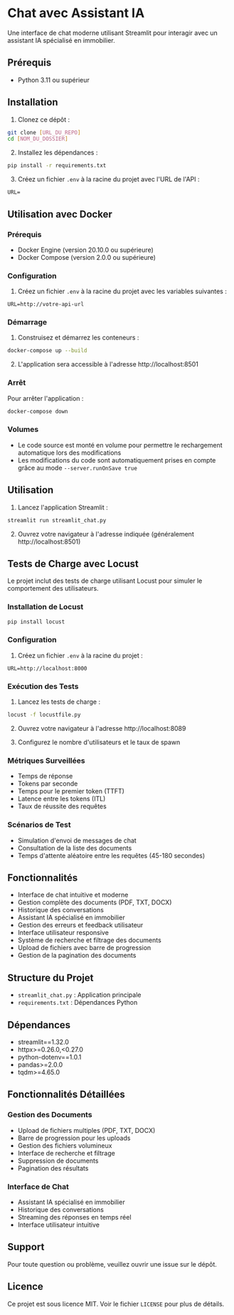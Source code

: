 # Chat avec Assistant IA

Une interface de chat moderne utilisant Streamlit pour interagir avec un assistant IA spécialisé en immobilier.

## Prérequis

- Python 3.11 ou supérieur

## Installation

1. Clonez ce dépôt :
```bash
git clone [URL_DU_REPO]
cd [NOM_DU_DOSSIER]
```

2. Installez les dépendances :
```bash
pip install -r requirements.txt
```

3. Créez un fichier `.env` à la racine du projet avec l'URL de l'API :
```
URL=
```

## Utilisation avec Docker

### Prérequis
- Docker Engine (version 20.10.0 ou supérieure)
- Docker Compose (version 2.0.0 ou supérieure)

### Configuration
1. Créez un fichier `.env` à la racine du projet avec les variables suivantes :
```
URL=http://votre-api-url
```

### Démarrage
1. Construisez et démarrez les conteneurs :
```bash
docker-compose up --build
```

2. L'application sera accessible à l'adresse http://localhost:8501

### Arrêt
Pour arrêter l'application :
```bash
docker-compose down
```

### Volumes
- Le code source est monté en volume pour permettre le rechargement automatique lors des modifications
- Les modifications du code sont automatiquement prises en compte grâce au mode `--server.runOnSave true`

## Utilisation

1. Lancez l'application Streamlit :
```bash
streamlit run streamlit_chat.py
```

2. Ouvrez votre navigateur à l'adresse indiquée (généralement http://localhost:8501)

## Tests de Charge avec Locust

Le projet inclut des tests de charge utilisant Locust pour simuler le comportement des utilisateurs.

### Installation de Locust

```bash
pip install locust
```

### Configuration

1. Créez un fichier `.env` à la racine du projet :
```
URL=http://localhost:8000
```

### Exécution des Tests

1. Lancez les tests de charge :
```bash
locust -f locustfile.py
```

2. Ouvrez votre navigateur à l'adresse http://localhost:8089

3. Configurez le nombre d'utilisateurs et le taux de spawn

### Métriques Surveillées

- Temps de réponse
- Tokens par seconde
- Temps pour le premier token (TTFT)
- Latence entre les tokens (ITL)
- Taux de réussite des requêtes

### Scénarios de Test

- Simulation d'envoi de messages de chat
- Consultation de la liste des documents
- Temps d'attente aléatoire entre les requêtes (45-180 secondes)

## Fonctionnalités

- Interface de chat intuitive et moderne
- Gestion complète des documents (PDF, TXT, DOCX)
- Historique des conversations
- Assistant IA spécialisé en immobilier
- Gestion des erreurs et feedback utilisateur
- Interface utilisateur responsive
- Système de recherche et filtrage des documents
- Upload de fichiers avec barre de progression
- Gestion de la pagination des documents

## Structure du Projet

- `streamlit_chat.py` : Application principale
- `requirements.txt` : Dépendances Python

## Dépendances

- streamlit==1.32.0
- httpx>=0.26.0,<0.27.0
- python-dotenv==1.0.1
- pandas>=2.0.0
- tqdm>=4.65.0

## Fonctionnalités Détaillées

### Gestion des Documents
- Upload de fichiers multiples (PDF, TXT, DOCX)
- Barre de progression pour les uploads
- Gestion des fichiers volumineux
- Interface de recherche et filtrage
- Suppression de documents
- Pagination des résultats

### Interface de Chat
- Assistant IA spécialisé en immobilier
- Historique des conversations
- Streaming des réponses en temps réel
- Interface utilisateur intuitive

## Support

Pour toute question ou problème, veuillez ouvrir une issue sur le dépôt.

## Licence

Ce projet est sous licence MIT. Voir le fichier `LICENSE` pour plus de détails. 